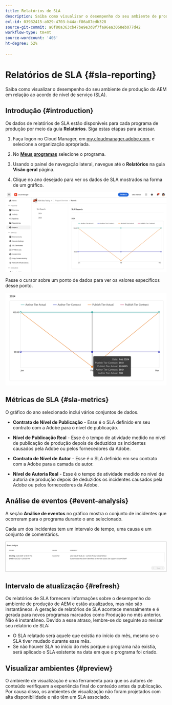 ```yaml
---
title: Relatórios de SLA
description: Saiba como visualizar o desempenho do seu ambiente de produção do AEM em relação ao acordo de nível de serviço (SLA).
exl-id: 03932415-a029-4703-b44a-f86a87edb328
source-git-commit: a0f80a363cb47be9e3d8f7fa96ea3068eb077d42
workflow-type: tm+mt
source-wordcount: '405'
ht-degree: 52%

---
```



# Relatórios de SLA {#sla-reporting}

Saiba como visualizar o desempenho do seu ambiente de produção do AEM em relação ao acordo de nível de serviço (SLA).

## Introdução {#introduction}

Os dados de relatórios de SLA estão disponíveis para cada programa de produção por meio da guia **Relatórios**. Siga estas etapas para acessar.

1. Faça logon no Cloud Manager, em [my.cloudmanager.adobe.com](https://my.cloudmanager.adobe.com/), e selecione a organização apropriada.

1. No **[Meus programas](/help/implementing/cloud-manager/navigation.md#my-programs)** selecione o programa.

1. Usando o painel de navegação lateral, navegue até o **Relatórios** na guia **Visão geral** página.

1. Clique no ano desejado para ver os dados de SLA mostrados na forma de um gráfico.

![Exemplo de gráfico de SLA](assets/sla-reporting-1.png)

Passe o cursor sobre um ponto de dados para ver os valores específicos desse ponto.

![Exibição de dados detalhados](assets/sla-reporting-b.png)

## Métricas de SLA {#sla-metrics}

O gráfico do ano selecionado inclui vários conjuntos de dados.

* **Contrato de Nível de Publicação** - Esse é o SLA definido em seu contrato com a Adobe para o nível de publicação.

* **Nível de Publicação Real** - Esse é o tempo de atividade medido no nível de publicação de produção depois de deduzidos os incidentes causados pela Adobe ou pelos fornecedores da Adobe.

* **Contrato de Nível de Autor** - Esse é o SLA definido em seu contrato com a Adobe para a camada de autor.

* **Nível de Autoria Real** - Esse é o tempo de atividade medido no nível de autoria de produção depois de deduzidos os incidentes causados pela Adobe ou pelos fornecedores da Adobe.

## Análise de eventos {#event-analysis}

A seção **Análise de eventos** no gráfico mostra o conjunto de incidentes que ocorreram para o programa durante o ano selecionado.

Cada um dos incidentes tem um intervalo de tempo, uma causa e um conjunto de comentários.

![Exemplo de análise de eventos](assets/sla-reporting-c.png)

## Intervalo de atualização {#refresh}

Os relatórios de SLA fornecem informações sobre o desempenho do ambiente de produção de AEM e estão atualizados, mas não são instantâneos. A geração de relatórios de SLA acontece mensalmente e é gerada para novos programas marcados como Produção no mês anterior. Não é instantâneo. Devido a esse atraso, lembre-se do seguinte ao revisar seu relatório de SLA:

* O SLA relatado será aquele que existia no início do mês, mesmo se o SLA tiver mudado durante esse mês.
* Se não houver SLA no início do mês porque o programa não existia, será aplicado o SLA existente na data em que o programa foi criado.

## Visualizar ambientes {#preview}

O ambiente de visualização é uma ferramenta para que os autores de conteúdo verifiquem a experiência final do conteúdo antes da publicação. Por causa disso, os ambientes de visualização não foram projetados com alta disponibilidade e não têm um SLA associado.
